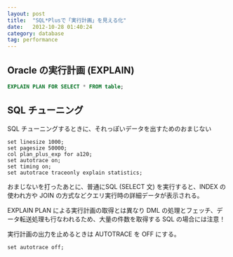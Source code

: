 ```yaml
---
layout: post
title:  "SQL*Plusで「実行計画」を見える化"
date:   2012-10-28 01:40:24
category: database
tag: performance
---
```


## Oracle の実行計画 (EXPLAIN)

```sql
EXPLAIN PLAN FOR SELECT * FROM table;
```

## SQL チューニング

SQL チューニングするときに、それっぽいデータを出すためのおまじない

```
set linesize 1000;
set pagesize 50000;
col plan_plus_exp for a120;
set autotrace on;
set timing on;
set autotrace traceonly explain statistics;
```

おまじないを打ったあとに、普通にSQL (SELECT 文) を実行すると、INDEX の使われ方や JOIN の方式などクエリ実行時の詳細データが表示される。

EXPLAIN PLAN による実行計画の取得とは異なり DML の処理とフェッチ、データ転送処理も行なわれるため、大量の件数を取得する SQL の場合には注意！

実行計画の出力を止めるときは AUTOTRACE を OFF にする。

```
set autotrace off;
```


